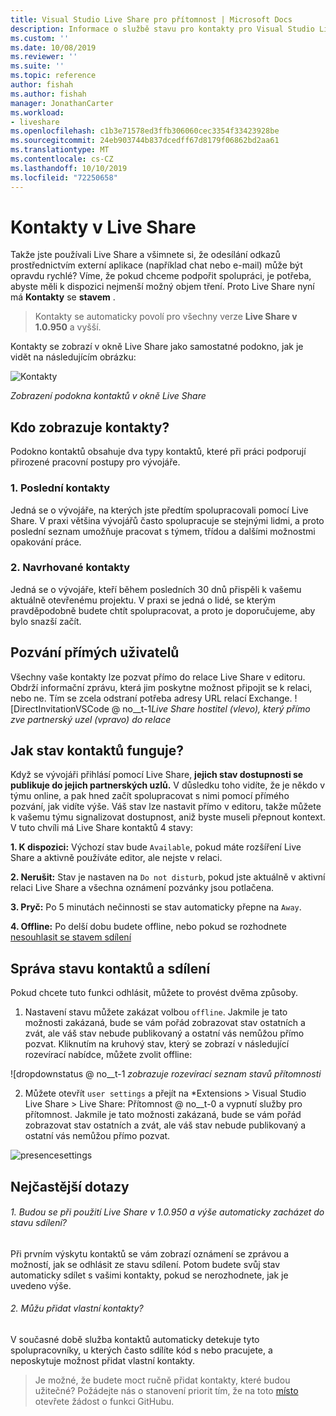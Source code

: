 ```yaml
---
title: Visual Studio Live Share pro přítomnost | Microsoft Docs
description: Informace o službě stavu pro kontakty pro Visual Studio Live Share.
ms.custom: ''
ms.date: 10/08/2019
ms.reviewer: ''
ms.suite: ''
ms.topic: reference
author: fishah
ms.author: fishah
manager: JonathanCarter
ms.workload:
- liveshare
ms.openlocfilehash: c1b3e71578ed3ffb306060cec3354f33423928be
ms.sourcegitcommit: 24eb903744b837dcedff67d8179f06862bd2aa61
ms.translationtype: MT
ms.contentlocale: cs-CZ
ms.lasthandoff: 10/10/2019
ms.locfileid: "72250658"
---
```

<!--
Copyright © Microsoft Corporation
All rights reserved.
Creative Commons Attribution 4.0 License (International): https://creativecommons.org/licenses/by/4.0/legalcode
-->

# <a name="contacts-in-live-share"></a>Kontakty v Live Share 

Takže jste používali Live Share a všimnete si, že odesílání odkazů prostřednictvím externí aplikace (například chat nebo e-mail) může být opravdu rychlé? Víme, že pokud chceme podpořit spolupráci, je potřeba, abyste měli k dispozici nejmenší možný objem tření. Proto Live Share nyní má **Kontakty** se **stavem** .

>Kontakty se automaticky povolí pro všechny verze **Live Share v 1.0.950** a vyšší.

Kontakty se zobrazí v okně Live Share jako samostatné podokno, jak je vidět na následujícím obrázku: 

![Kontakty](../media/vscode-contacts-intro.png)

<em>Zobrazení podokna kontaktů v okně Live Share</em>
## <a name="who-shows-up-in-my-contacts"></a>Kdo zobrazuje kontakty?

Podokno kontaktů obsahuje dva typy kontaktů, které při práci podporují přirozené pracovní postupy pro vývojáře.
### <a name="1-recent-contacts"></a>1. Poslední kontakty  
 Jedná se o vývojáře, na kterých jste předtím spolupracovali pomocí Live Share. V praxi většina vývojářů často spolupracuje se stejnými lidmi, a proto poslední seznam umožňuje pracovat s týmem, třídou a dalšími možnostmi opakování práce.
### <a name="2-suggested-contacts"></a>2. Navrhované kontakty
Jedná se o vývojáře, kteří během posledních 30 dnů přispěli k vašemu aktuálně otevřenému projektu. V praxi se jedná o lidé, se kterým pravděpodobně budete chtít spolupracovat, a proto je doporučujeme, aby bylo snazší začít.

## <a name="direct-user-invitations"></a>Pozvání přímých uživatelů 
Všechny vaše kontakty lze pozvat přímo do relace Live Share v editoru. Obdrží informační zprávu, která jim poskytne možnost připojit se k relaci, nebo ne. Tím se zcela odstraní potřeba adresy URL relací Exchange.
![DirectInvitationVSCode @ no__t-1<em>Live Share hostitel (vlevo), který přímo zve partnerský uzel (vpravo) do relace</em>

## <a name="how-does-status-for-contacts-work"></a>Jak stav kontaktů funguje?
Když se vývojáři přihlásí pomocí Live Share, **jejich stav dostupnosti se publikuje do jejich partnerských uzlů.** V důsledku toho vidíte, že je někdo v týmu online, a pak hned začít spolupracovat s nimi pomocí přímého pozvání, jak vidíte výše.
Váš stav lze nastavit přímo v editoru, takže můžete k vašemu týmu signalizovat dostupnost, aniž byste museli přepnout kontext. V tuto chvíli má Live Share kontaktů 4 stavy:

**1. K dispozici:**  Výchozí stav bude `Available`, pokud máte rozšíření Live Share a aktivně používáte editor, ale nejste v relaci.

**2. Nerušit:**  Stav je nastaven na `Do not disturb`, pokud jste aktuálně v aktivní relaci Live Share a všechna oznámení pozvánky jsou potlačena.

**3. Pryč:**  Po 5 minutách nečinnosti se stav automaticky přepne na `Away`.

**4. Offline:**  Po delší dobu budete offline, nebo pokud se rozhodnete [nesouhlasit se stavem sdílení](##ManagingPresence)


## Správa stavu<a name="ManagingPresence"> </a> kontaktů a sdílení

Pokud chcete tuto funkci odhlásit, můžete to provést dvěma způsoby.
1. Nastavení stavu můžete zakázat volbou `offline`. Jakmile je tato možnosti zakázaná, bude se vám pořád zobrazovat stav ostatních a zvát, ale váš stav nebude publikovaný a ostatní vás nemůžou přímo pozvat.
Kliknutím na kruhový stav, který se zobrazí v následující rozevírací nabídce, můžete zvolit offline:

![dropdownstatus @ no__t-1 <em>zobrazuje rozevírací seznam stavů přítomnosti</em>

2. Můžete otevřít `user settings` a přejít na *Extensions > Visual Studio Live Share > Live Share: Přítomnost @ no__t-0 a vypnutí služby pro přítomnost. Jakmile je tato možnosti zakázaná, bude se vám pořád zobrazovat stav ostatních a zvát, ale váš stav nebude publikovaný a ostatní vás nemůžou přímo pozvat.

![presencesettings](../media/vscode-presence-setting.png)

## <a name="faqs"></a>Nejčastější dotazy 

###### <a name="1-will-i-be-automatically-opting-into-sharing-status-when-i-use-live-share-v10950-and-above"></a>1. Budou se při použití Live Share v 1.0.950 a výše automaticky zacházet do stavu sdílení?

Při prvním výskytu kontaktů se vám zobrazí oznámení se zprávou a možností, jak se odhlásit ze stavu sdílení. Potom budete svůj stav automaticky sdílet s vašimi kontakty, pokud se nerozhodnete, jak je uvedeno výše.

###### <a name="2-can-i-add-my-own-contacts"></a>2. Můžu přidat vlastní kontakty?

V současné době služba kontaktů automaticky detekuje tyto spolupracovníky, u kterých často sdílíte kód s nebo pracujete, a neposkytuje možnost přidat vlastní kontakty. 


>Je možné, že budete moct ručně přidat kontakty, které budou užitečné? Požádejte nás o stanovení priorit tím, že na toto [místo](https://github.com/MicrosoftDocs/live-share/issues/new?template=feature_request.md) otevřete žádost o funkci GitHubu.
 

 